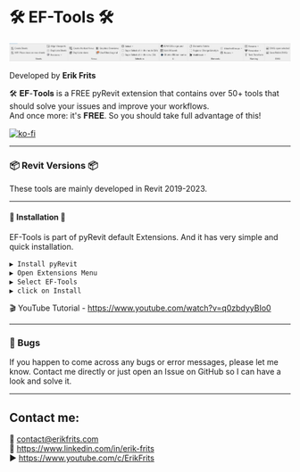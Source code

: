 # 🛠 EF-Tools 🛠 
![EF-Tools](https://github.com/ErikFrits/EF-Tools/blob/main/EF-Tools%20Overview.PNG?raw=true)

Developed by **Erik Frits**  

🛠 𝐄𝐅-𝐓𝐨𝐨𝐥𝐬 is a FREE pyRevit extension that contains over 50+ tools that should solve your issues and improve your workflows.   
And once more: it's 𝐅𝐑𝐄𝐄. So you should take full advantage of this!

[![ko-fi](https://ko-fi.com/img/githubbutton_sm.svg)](https://ko-fi.com/R6R2D2W2M)

---
### 📦 Revit Versions 📦
These tools are mainly developed in Revit 2019-2023.

---
#### 💠 Installation 💠 
EF-Tools is part of pyRevit default Extensions. 
And it has very simple and quick installation.  

    ▶ Install pyRevit  
    ▶ Open Extensions Menu  
    ▶ Select EF-Tools  
    ▶ click on Install

🎬 YouTube Tutorial - https://www.youtube.com/watch?v=q0zbdyyBIo0

---
### 🐛 Bugs
If you happen to come across any bugs or error messages, please let me know. 
Contact me directly or just open an Issue on GitHub so I can have a look and solve it.

---

## Contact me:
📨  contact@erikfrits.com  
🤵  https://www.linkedin.com/in/erik-frits    
▶   https://www.youtube.com/c/ErikFrits  

